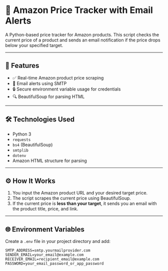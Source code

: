 # 🛒 Amazon Price Tracker with Email Alerts

A Python-based price tracker for Amazon products. This script checks the current price of a product and sends an email notification if the price drops below your specified target.

---

## 🔧 Features

- ✅ Real-time Amazon product price scraping
- 📧 Email alerts using SMTP
- 🔒 Secure environment variable usage for credentials
- 🔍 BeautifulSoup for parsing HTML

---

## 🛠 Technologies Used

- Python 3
- `requests`
- `bs4` (BeautifulSoup)
- `smtplib`
- `dotenv`
- Amazon HTML structure for parsing

---

## ⚙️ How It Works

1. You input the Amazon product URL and your desired target price.
2. The script scrapes the current price using BeautifulSoup.
3. If the current price is **less than your target**, it sends you an email with the product title, price, and link.

---

## 🌐 Environment Variables

Create a `.env` file in your project directory and add:

```env
SMTP_ADDRESS=smtp.yourmailprovider.com
SENDER_EMAIL=your_email@example.com
RECEIVER_EMAIL=recipient_email@example.com
PASSWORD=your_email_password_or_app_password
